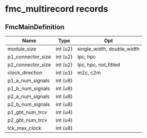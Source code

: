 
# fmc_multirecord records


## FmcMainDefinition

|Name                     |Type                |Opt                                                         
|-------------------------|--------------------|------------------------------------------------------------|
|module_size              |int (u2)            |single_width, double_width                                  |
|p1_connector_size        |int (u2)            |lpc, hpc                                                    |
|p2_connector_size        |int (u2)            |lpc, hpc, not_fitted                                        |
|clock_direction          |int (u1)            |m2c, c2m                                                    |
|p1_a_num_signals         |int (u8)            |                                                            |
|p1_b_num_signals         |int (u8)            |                                                            |
|p2_a_num_signals         |int (u8)            |                                                            |
|p2_b_num_signals         |int (u8)            |                                                            |
|p1_gbt_num_trcv          |int (u4)            |                                                            |
|p2_gbt_num_trcv          |int (u4)            |                                                            |
|tck_max_clock            |int (u8)            |                                                            |
